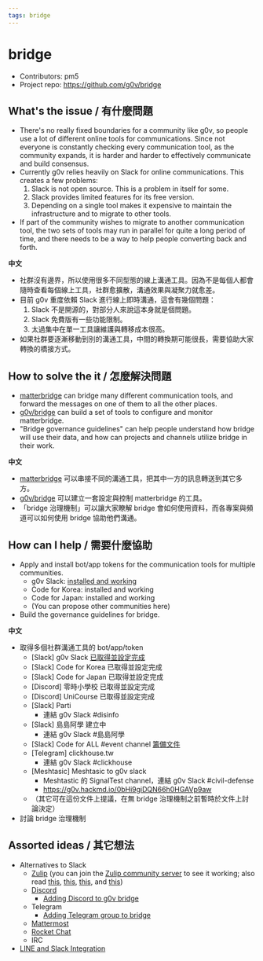 ```yaml
---
tags: bridge
---
```

# bridge

- Contributors: pm5
- Project repo: https://github.com/g0v/bridge

## What's the issue / 有什麼問題

- There's no really fixed boundaries for a community like g0v, so people use a lot of different online tools for communications.  Since not everyone is constantly checking every communication tool, as the community expands, it is harder and harder to effectively communicate and build consensus.
- Currently g0v relies heavily on Slack for online communications.  This creates a few problems:
    1. Slack is not open source.  This is a problem in itself for some.
    2. Slack provides limited features for its free version.
    3. Depending on a single tool makes it expensive to maintain the infrastructure and to migrate to other tools.
- If part of the community wishes to migrate to another communication tool, the two sets of tools may run in parallel for quite a long period of time, and there needs to be a way to help people converting back and forth.

**中文**

- 社群沒有邊界，所以使用很多不同型態的線上溝通工具。因為不是每個人都會隨時查看每個線上工具，社群愈擴散，溝通效果與凝聚力就愈差。
- 目前 g0v 重度依賴 Slack 進行線上即時溝通，這會有幾個問題：
    1. Slack 不是開源的，對部分人來說這本身就是個問題。
    2. Slack 免費版有一些功能限制。
    3. 太過集中在單一工具讓維護與轉移成本很高。
- 如果社群要逐漸移動到別的溝通工具，中間的轉換期可能很長，需要協助大家轉換的橋接方式。

## How to solve the it / 怎麼解決問題

- [matterbridge](https://github.com/42wim/matterbridge) can bridge many different communication tools, and forward the messages on one of them to all the other places.
- [g0v/bridge](https://github.com/g0v/bridge) can build a set of tools to configure and monitor matterbridge.
- "Bridge governance guidelines" can help people understand how bridge will use their data, and how can projects and channels utilize bridge in their work.

**中文**

- [matterbridge](https://github.com/42wim/matterbridge) 可以串接不同的溝通工具，把其中一方的訊息轉送到其它多方。
- [g0v/bridge](https://github.com/g0v/bridge) 可以建立一套設定與控制 matterbridge 的工具。
- 「bridge 治理機制」可以讓大家瞭解 bridge 會如何使用資料，而各專案與頻道可以如何使用 bridge 協助他們溝通。

## How can I help / 需要什麼協助

- Apply and install bot/app tokens for the communication tools for multiple communities.
    - g0v Slack: [installed and working](https://g0v.hackmd.io/xbrqQThXSNmWTepWqbZ9GQ)
    - Code for Korea: installed and working
    - Code for Japan: installed and working
    - (You can propose other communities here)
- Build the governance guidelines for bridge.

**中文**

- 取得多個社群溝通工具的 bot/app/token
    - [Slack] g0v Slack [已取得並設定完成](https://g0v.hackmd.io/xbrqQThXSNmWTepWqbZ9GQ)
    - [Slack] Code for Korea 已取得並設定完成
    - [Slack] Code for Japan 已取得並設定完成
    - [Discord] 零時小學校 已取得並設定完成
    - [Discord] UniCourse 已取得並設定完成
    - [Slack] Parti
        - 連結 g0v Slack #disinfo
    - [Slack] 島島阿學 建立中
        - 連結 g0v Slack #島島阿學
    - [Slack] Code for ALL #event channel [籌備文件](https://g0v.hackmd.io/mHhoDJlYRIClYZIOlMjgqg)
    - [Telegram] clickhouse.tw
        - 連結 g0v Slack #clickhouse
    - [Meshtasic] Meshtasic to g0v slack
        - Meshtastic 的 SignalTest channel，連結 g0v Slack #civil-defense
        - https://g0v.hackmd.io/0bHi9giDQN66h0HGAVp9aw
    - （其它可在這份文件上提議，在無 bridge 治理機制之前暫時於文件上討論決定）
- 討論 bridge 治理機制

## Assorted ideas / 其它想法

- Alternatives to Slack
    - [Zulip](https://github.com/zulip/zulip) (you can join the [Zulip community server](https://zulip.readthedocs.io/en/latest/contributing/chat-zulip-org.html) to see it working; also read [this](https://zulip.com/for/open-source/), [this](https://zulip.com/for/communities/), [this](https://zulip.com/help/moderating-open-organizations), and [this](https://news.ycombinator.com/item?id=27149123))
    - [Discord](https://discord.com/)
        - [Adding Discord to g0v bridge](https://g0v.hackmd.io/vdIjwcbiQcm3FCnKrcsaiA)
    - Telegram
        - [Adding Telegram group to bridge](https://g0v.hackmd.io/a3IelgLGT-GwisBu0RNNXQ?view)
    - [Mattermost](https://github.com/mattermost/mattermost-server)
    - [Rocket Chat](https://github.com/RocketChat/Rocket.Chat)
    - IRC
- [LINE and Slack Integration](https://g0v.hackmd.io/HSdBjpZcTdu5VHUsv4DRKA)